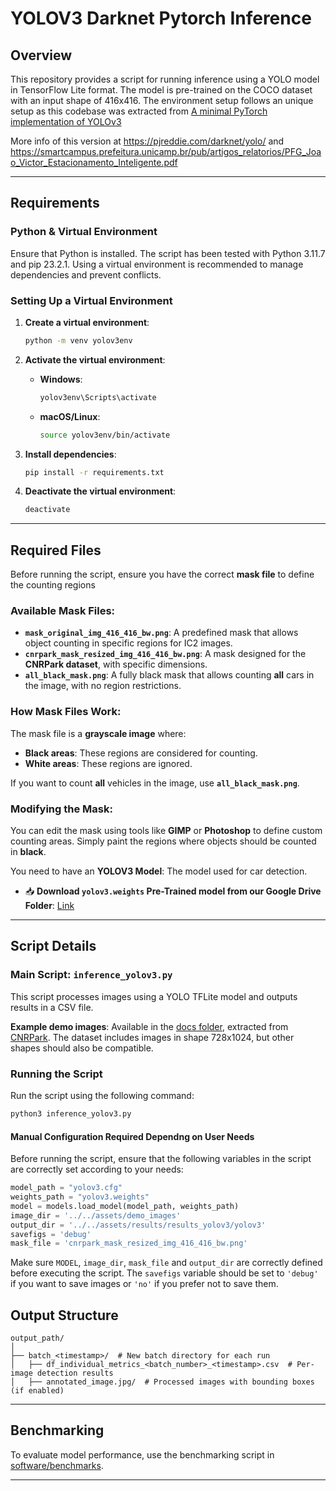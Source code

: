 # YOLOV3 Darknet Pytorch Inference

## Overview

This repository provides a script for running inference using a YOLO model in TensorFlow Lite format. The model is pre-trained on the COCO dataset with an input shape of 416x416. The environment setup follows an unique setup as this codebase was extracted from [A minimal PyTorch implementation of YOLOv3](https://github.com/eriklindernoren/PyTorch-YOLOv3)

More info of this version at https://pjreddie.com/darknet/yolo/ and https://smartcampus.prefeitura.unicamp.br/pub/artigos_relatorios/PFG_Joao_Victor_Estacionamento_Inteligente.pdf


---

## Requirements
### Python & Virtual Environment
Ensure that Python is installed. The script has been tested with Python 3.11.7 and pip 23.2.1. Using a virtual environment is recommended to manage dependencies and prevent conflicts.

### Setting Up a Virtual Environment

1. **Create a virtual environment**:
   ```bash
   python -m venv yolov3env
   ```

2. **Activate the virtual environment**:
   - **Windows**:
     ```bash
     yolov3env\Scripts\activate
     ```
   - **macOS/Linux**:
     ```bash
     source yolov3env/bin/activate
     ```

3. **Install dependencies**:
   ```bash
   pip install -r requirements.txt
   ```

4. **Deactivate the virtual environment**:
   ```bash
   deactivate
   ```

---

## Required Files

Before running the script, ensure you have the correct **mask file** to define the counting regions

### Available Mask Files:
- **`mask_original_img_416_416_bw.png`**: A predefined mask that allows object counting in specific regions for IC2 images.
- **`cnrpark_mask_resized_img_416_416_bw.png`**: A mask designed for the **CNRPark dataset**, with specific dimensions.
- **`all_black_mask.png`**: A fully black mask that allows counting **all** cars in the image, with no region restrictions.

### How Mask Files Work:
The mask file is a **grayscale image** where:
- **Black areas**: These regions are considered for counting.
- **White areas**: These regions are ignored.

If you want to count **all** vehicles in the image, use **`all_black_mask.png`**.

### Modifying the Mask:
You can edit the mask using tools like **GIMP** or **Photoshop** to define custom counting areas. Simply paint the regions where objects should be counted in **black**.

You need to have an **YOLOV3 Model**: The model used for car detection.  
  - 📥 **Download `yolov3.weights` Pre-Trained model from our Google Drive Folder**: [Link](https://drive.google.com/drive/folders/1D_88IY0JBwUdi3EKsSAzLj1hxN6SJGit?usp=sharing)  
---

## Script Details

### Main Script: `inference_yolov3.py`
This script processes images using a YOLO TFLite model and outputs results in a CSV file.

**Example demo images**: Available in the [docs folder](../../assets/demo_images), extracted from [CNRPark](http://cnrpark.it/). The dataset includes images in shape 728x1024, but other shapes should also be compatible.

### Running the Script

Run the script using the following command:
```bash
python3 inference_yolov3.py
```

#### Manual Configuration Required Dependng on User Needs
Before running the script, ensure that the following variables in the script are correctly set according to your needs:

```python
model_path = "yolov3.cfg"
weights_path = "yolov3.weights"
model = models.load_model(model_path, weights_path)
image_dir = '../../assets/demo_images'
output_dir = '../../assets/results/results_yolov3/yolov3'
savefigs = 'debug'
mask_file = 'cnrpark_mask_resized_img_416_416_bw.png'
```

Make sure `MODEL`, `image_dir`, `mask_file` and `output_dir` are correctly defined before executing the script. The `savefigs` variable should be set to `'debug'` if you want to save images or `'no'` if you prefer not to save them. 



## Output Structure

```
output_path/
│
├── batch_<timestamp>/  # New batch directory for each run
│   ├── df_individual_metrics_<batch_number>_<timestamp>.csv  # Per-image detection results
│   ├── annotated_image.jpg/  # Processed images with bounding boxes (if enabled)
```
---

## Benchmarking

To evaluate model performance, use the benchmarking script in [software/benchmarks](../benchmarks/README.md).

---
